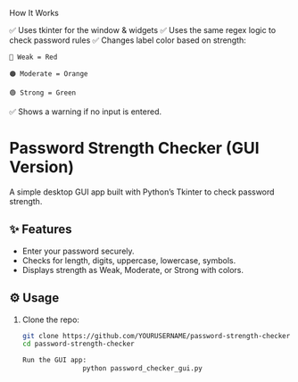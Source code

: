 How It Works

✅ Uses tkinter for the window & widgets
✅ Uses the same regex logic to check password rules
✅ Changes label color based on strength:

    🔴 Weak = Red

    🟠 Moderate = Orange

    🟢 Strong = Green

✅ Shows a warning if no input is entered.


# Password Strength Checker (GUI Version)

A simple desktop GUI app built with Python’s Tkinter to check password strength.

## ✨ Features

- Enter your password securely.
- Checks for length, digits, uppercase, lowercase, symbols.
- Displays strength as Weak, Moderate, or Strong with colors.

## ⚙️ Usage

1. Clone the repo:
   ```bash
   git clone https://github.com/YOURUSERNAME/password-strength-checker.git
   cd password-strength-checker

   Run the GUI app:
                  python password_checker_gui.py
